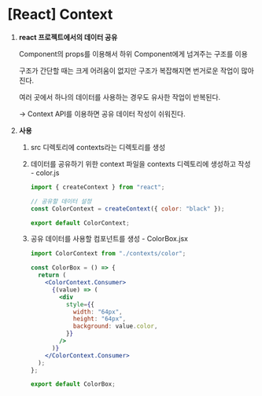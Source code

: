 # [React] Context

1. **react 프로젝트에서의 데이터 공유**

   Component의 props를 이용해서 하위 Component에게 넘겨주는 구조를 이용

   구조가 간단할 때는 크게 어려움이 없지만 구조가 복잡해지면 번거로운 작업이 많아진다.

   여러 곳에서 하나의 데이터를 사용하는 경우도 유사한 작업이 반복된다.

   → Context API를 이용하면 공유 데이터 작성이 쉬워진다.

2. **사용**

   1. src 디렉토리에 contexts라는 디렉토리를 생성
   2. 데이터를 공유하기 위한 context 파일을 contexts 디렉토리에 생성하고 작성 - color.js

      ```jsx
      import { createContext } from "react";

      // 공유할 데이터 설정
      const ColorContext = createContext({ color: "black" });

      export default ColorContext;
      ```

   3. 공유 데이터를 사용할 컴포넌트를 생성 - ColorBox.jsx

      ```jsx
      import ColorContext from "./contexts/color";

      const ColorBox = () => {
        return (
          <ColorContext.Consumer>
            {(value) => (
              <div
                style={{
                  width: "64px",
                  height: "64px",
                  background: value.color,
                }}
              />
            )}
          </ColorContext.Consumer>
        );
      };

      export default ColorBox;
      ```
